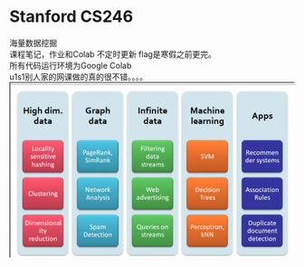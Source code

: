 # Stanford CS246 
海量数据挖掘  <br>
课程笔记，作业和Colab 不定时更新 flag是寒假之前更完。<br>
所有代码运行环境为Google Colab <br>
u1s1别人家的网课做的真的很不错。。。。
<br>
![image](https://github.com/copyrosicky/CS246/blob/main/images/1636686461.jpg)

